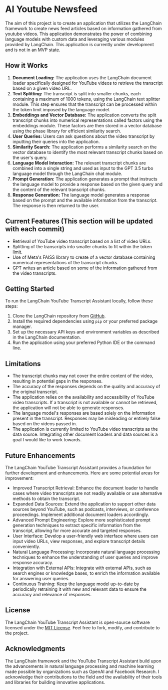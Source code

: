 # AI Youtube Newsfeed

The aim of this project is to create an application that utilizes the LangChain framework to create news feed articles based on information gathered from youtube videos. This application demonstrates the power of combining language models with custom data and leveraging various modules provided by LangChain. This application is currently under development and is not in an MVP state.

## How it Works

1. **Document Loading:** The application uses the LangChain document loader specifically designed for YouTube videos to retrieve the transcript based on a given video URL.
2. **Text Splitting:** The transcript is split into smaller chunks, each containing a maximum of 1000 tokens, using the LangChain text splitter module. This step ensures that the transcript can be processed within the token limit imposed by the language model.
3. **Embeddings and Vector Database:** The application converts the split transcript chunks into numerical representations called factors using the embeddings module. These factors are then stored in a vector database using the phase library for efficient similarity search.
4. **User Queries:** Users can ask questions about the video transcript by inputting their queries into the application.
5. **Similarity Search:** The application performs a similarity search on the vector database to identify the most relevant transcript chunks based on the user's query.
6. **Language Model Interaction:** The relevant transcript chunks are combined into a single string and used as input to the GPT 3.5 turbo language model through the LangChain chat module.
7. **Prompt Generation:** The application generates a prompt that instructs the language model to provide a response based on the given query and the content of the relevant transcript chunks.
8. **Response Generation:** The language model generates a response based on the prompt and the available information from the transcript. The response is then returned to the user.

## Current Features (This section will be updated with each commit)

- Retrieval of YouTube video transcript based on a list of video URLs.
- Splitting of the transcripts into smaller chunks to fit within the token limit.
- Use of Meta's FAISS library to create of a vector database containing numerical representations of the transcript chunks.
- GPT writes an article based on some of the information gathered from the video transcripts.

## Getting Started

To run the LangChain YouTube Transcript Assistant locally, follow these steps:

1. Clone the LangChain repository from [GitHub](https://github.com/langchain/langchain).
2. Install the required dependencies using `pip` or your preferred package manager.
3. Set up the necessary API keys and environment variables as described in the LangChain documentation.
4. Run the application using your preferred Python IDE or the command line.


## Limitations

- The transcript chunks may not cover the entire content of the video, resulting in potential gaps in the responses.
- The accuracy of the responses depends on the quality and accuracy of the original transcript.
- The application relies on the availability and accessibility of YouTube video transcripts. If a transcript is not available or cannot be retrieved, the application will not be able to generate responses.
- The language model's responses are based solely on the information present in the transcript. Responses may be misleading or entirely false based on the videos passed in.
- The application is currently limited to YouTube video transcripts as the data source. Integrating other document loaders and data sources is a goal I would like to work towards.

## Future Enhancements

The LangChain YouTube Transcript Assistant provides a foundation for further development and enhancements. Here are some potential areas for improvement:

- Improved Transcript Retrieval: Enhance the document loader to handle cases where video transcripts are not readily available or use alternative methods to obtain the transcript.
- Expanded Data Sources: Extend the application to support other data sources beyond YouTube, such as podcasts, interviews, or conference proceedings. Implement additional document loaders accordingly.
- Advanced Prompt Engineering: Explore more sophisticated prompt generation techniques to extract specific information from the transcript, allowing for more accurate and targeted responses.
- User Interface: Develop a user-friendly web interface where users can input video URLs, view responses, and explore transcript details conveniently.
- Natural Language Processing: Incorporate natural language processing techniques to enhance the understanding of user queries and improve response accuracy.
- Integration with External APIs: Integrate with external APIs, such as search engines or knowledge bases, to enrich the information available for answering user queries.
- Continuous Training: Keep the language model up-to-date by periodically retraining it with new and relevant data to ensure the accuracy and relevance of responses.

## License

The LangChain YouTube Transcript Assistant is open-source software licensed under the [MIT License](https://opensource.org/licenses/MIT). Feel free to fork, modify, and contribute to the project.

## Acknowledgments

The LangChain framework and the YouTube Transcript Assistant build upon the advancements in natural language processing and machine learning made possible by organizations such as OpenAI and Facebook Research. I acknowledge their contributions to the field and the availability of their tools and libraries for building innovative applications.